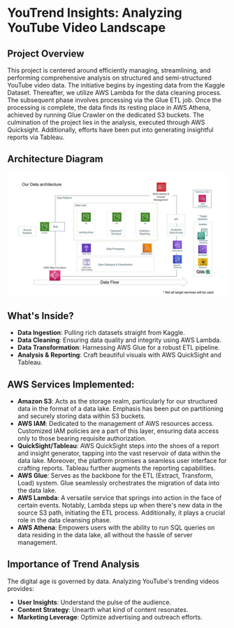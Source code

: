 # YouTrend Insights: Analyzing YouTube Video Landscape

## Project Overview
This project is centered around efficiently managing, streamlining, and performing comprehensive analysis on structured and semi-structured YouTube video data. The initiative begins by ingesting data from the Kaggle Dataset. Thereafter, we utilize AWS Lambda for the data cleaning process. The subsequent phase involves processing via the Glue ETL job. Once the processing is complete, the data finds its resting place in AWS Athena, achieved by running Glue Crawler on the dedicated S3 buckets. The culmination of the project lies in the analysis, executed through AWS Quicksight. Additionally, efforts have been put into generating insightful reports via Tableau.

## Architecture Diagram
![Architecture Diagram](https://github.com/dhvani-k/YouTrend_Insights_Analyzing_YouTube_Video_Landscape/blob/main/img/architecture_YouTube%20Trending%20Video%20Analysis.jpeg) 

## What's Inside?
- **Data Ingestion**: Pulling rich datasets straight from Kaggle.
- **Data Cleaning**: Ensuring data quality and integrity using AWS Lambda.
- **Data Transformation**: Harnessing AWS Glue for a robust ETL pipeline.
- **Analysis & Reporting**: Craft beautiful visuals with AWS QuickSight and Tableau.

## AWS Services Implemented:
- **Amazon S3**: Acts as the storage realm, particularly for our structured data in the format of a data lake. Emphasis has been put on partitioning and securely storing data within S3 buckets.
- **AWS IAM**: Dedicated to the management of AWS resources access. Customized IAM policies are a part of this layer, ensuring data access only to those bearing requisite authorization.
- **QuickSight/Tableau**: AWS QuickSight steps into the shoes of a report and insight generator, tapping into the vast reservoir of data within the data lake. Moreover, the platform promises a seamless user interface for crafting reports. Tableau further augments the reporting capabilities.
- **AWS Glue**: Serves as the backbone for the ETL (Extract, Transform, Load) system. Glue seamlessly orchestrates the migration of data into the data lake.
- **AWS Lambda**: A versatile service that springs into action in the face of certain events. Notably, Lambda steps up when there's new data in the source S3 path, initiating the ETL process. Additionally, it plays a crucial role in the data cleansing phase.
- **AWS Athena**: Empowers users with the ability to run SQL queries on data residing in the data lake, all without the hassle of server management.

## Importance of Trend Analysis
The digital age is governed by data. Analyzing YouTube's trending videos provides:

- **User Insights**: Understand the pulse of the audience.
- **Content Strategy**: Unearth what kind of content resonates.
- **Marketing Leverage**: Optimize advertising and outreach efforts.

